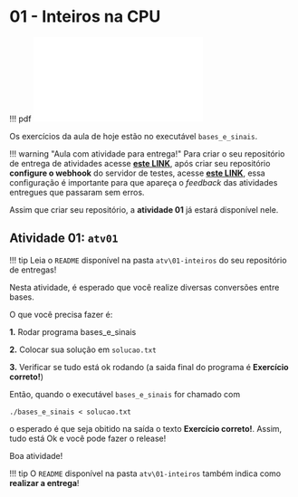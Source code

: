 # 01 - Inteiros na CPU

!!! pdf
    ![](slides.pdf)
    
Os exercícios da aula de hoje estão no executável `bases_e_sinais`.

!!! warning "Aula com atividade para entrega!"
    Para criar o seu repositório de entrega de atividades acesse **[este LINK](https://classroom.github.com/a/kza8G2K0)**, após criar seu repositório **configure o webhook** do servidor de testes, acesse **[este LINK](../../dicas/tutorial_servidor_testes.pdf)**, essa configuração é importante para que apareça o *feedback* das atividades entregues que passaram sem erros.


Assim que criar seu repositório, a **atividade 01** já estará disponível nele. 

## Atividade 01: `atv01`

!!! tip
    Leia o `README` disponível na pasta `atv\01-inteiros` do seu repositório de entregas!

Nesta atividade, é esperado que você realize diversas conversões entre bases.

O que você precisa fazer é:

**1.** Rodar programa bases_e_sinais

**2.** Colocar sua solução em `solucao.txt`

**3.** Verificar se tudo está ok rodando (a saida final do programa é **Exercício correto!**)


Então, quando o executável `bases_e_sinais` for chamado com

```
./bases_e_sinais < solucao.txt
```
o esperado é que seja obitido na saída o texto **Exercício correto!**. Assim, tudo está Ok e você pode fazer o release!

Boa atividade!

!!! tip
    O `README` disponível na pasta `atv\01-inteiros` também indica como **realizar a entrega**!

